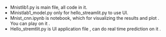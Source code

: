 - Mnistlib1.py is main file, all code in it. 
- Ministlab1_model.py only for hello_streamlit.py to use UI.
- Mnist_cnn.ipynb is notebook, which for visualizing the results and plot . You can play on it .
- Hello_stremtlit.py is UI application file , can do real time prediction on it .

